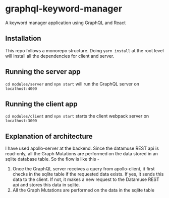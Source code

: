 # graphql-keyword-manager

A keyword manager application using GraphQL and React

## Installation
This repo follows a monorepo structure. Doing `yarn install` at the root level will install all the dependencies for client and server.

## Running the server app

`cd modules/server` and `npm start` will run the GraphQL server on `localhost:4000`

## Running the client app

`cd modules/client` and `npm start` starts the client webpack server on `localhost:3000`

## Explanation of architecture
I have used apollo-server at the backend. Since the datamuse REST api is read-only, all the Graph Mutations are performed on the data stored in an sqlite database table. So the flow is like this - 
1. Once the GraphQL server receives a query from apollo-client, it first checks in the sqlite table if the requested data exists. If yes, it sends this data to the client. If not, it makes a new request to the Datamuse REST api and stores this data in sqlite.
2. All the Graph Mutations are performed on the data in the sqlite table
